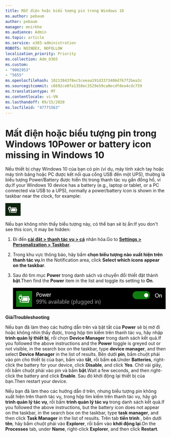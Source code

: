 ```yaml
---
title: Mất điện hoặc biểu tượng pin trong Windows 10
ms.author: pebaum
author: pebaum
manager: mnirkhe
ms.audience: Admin
ms.topic: article
ms.service: o365-administration
ROBOTS: NOINDEX, NOFOLLOW
localization_priority: Priority
ms.collection: Adm_O365
ms.custom:
- "9002953"
- "5655"
ms.openlocfilehash: 10213843f8ec5ceeaa191d3373406d767f2bea3c
ms.sourcegitcommit: c6692ce0fa1358ec3529e59ca0ecdfdea4cdc759
ms.translationtype: MT
ms.contentlocale: vi-VN
ms.lasthandoff: 09/15/2020
ms.locfileid: "47771563"
---
```

# <a name="power-or-battery-icon-missing-in-windows-10"></a><span data-ttu-id="f4407-102">Mất điện hoặc biểu tượng pin trong Windows 10</span><span class="sxs-lookup"><span data-stu-id="f4407-102">Power or battery icon missing in Windows 10</span></span>

<span data-ttu-id="f4407-103">Nếu thiết bị chạy Windows 10 của bạn có pin (ví dụ, máy tính xách tay hoặc máy tính bảng hoặc PC được kết nối qua cổng USB đến một UPS), thường là biểu tượng Power/Battery được hiển thị trong thanh tác vụ gần đồng hồ, ví dụ:</span><span class="sxs-lookup"><span data-stu-id="f4407-103">If your Windows 10 device has a battery (e.g., laptop or tablet, or a PC connected via USB to a UPS), normally a power/battery icon is shown in the taskbar near the clock, for example:</span></span>

![Biểu tượng pin](media/battery-icon.png)

<span data-ttu-id="f4407-105">Nếu bạn không nhìn thấy biểu tượng này, có thể bạn sẽ bị ẩn:</span><span class="sxs-lookup"><span data-stu-id="f4407-105">If you don't see this icon, it may be hidden:</span></span>

1. <span data-ttu-id="f4407-106">Đi đến **[cài đặt > thanh tác vụ > cá](ms-settings:taskbar?activationSource=GetHelp)** nhân hóa.</span><span class="sxs-lookup"><span data-stu-id="f4407-106">Go to **[Settings > Personalization > Taskbar](ms-settings:taskbar?activationSource=GetHelp)**.</span></span>

2. <span data-ttu-id="f4407-107">Trong khu vực thông báo, hãy bấm **chọn biểu tượng nào xuất hiện trên thanh tác vụ**.</span><span class="sxs-lookup"><span data-stu-id="f4407-107">In the Notification area, click **Select which icons appear on the taskbar**.</span></span>

3. <span data-ttu-id="f4407-108">Sau đó tìm mục **Power** trong danh sách và chuyển đổi thiết đặt thành **bật**.</span><span class="sxs-lookup"><span data-stu-id="f4407-108">Then find the **Power** item in the list and toggle its setting to **On**.</span></span>

    ![Hiển thị biểu tượng Power trong thanh tác vụ](media/power-icon-on.png)

<span data-ttu-id="f4407-110">**Giải**</span><span class="sxs-lookup"><span data-stu-id="f4407-110">**Troubleshooting**</span></span>

<span data-ttu-id="f4407-111">Nếu bạn đã làm theo các hướng dẫn trên và bật tắt của **Power** sẽ bị mờ đi hoặc không nhìn thấy được, trong hộp tìm kiếm trên thanh tác vụ, hãy nhập **trình quản lý thiết bị**, rồi chọn **Device Manager** trong danh sách kết quả.</span><span class="sxs-lookup"><span data-stu-id="f4407-111">If you followed the above instructions and the **Power** toggle is greyed out or not visible, in the search box on the taskbar, type **device manager**, and then select **Device Manager** in the list of results.</span></span> <span data-ttu-id="f4407-112">Bên dưới **pin**, bấm chuột phải vào pin cho thiết bị của bạn, bấm vào **tắt**, rồi bấm **có**.</span><span class="sxs-lookup"><span data-stu-id="f4407-112">Under **Batteries**, right-click the battery for your device, click **Disable**, and click **Yes**.</span></span> <span data-ttu-id="f4407-113">Chờ vài giây, rồi bấm chuột phải vào pin và bấm **bật**.</span><span class="sxs-lookup"><span data-stu-id="f4407-113">Wait a few seconds, and then right-click the battery and click **Enable**.</span></span> <span data-ttu-id="f4407-114">Sau đó khởi động lại thiết bị của bạn.</span><span class="sxs-lookup"><span data-stu-id="f4407-114">Then restart your device.</span></span>

<span data-ttu-id="f4407-115">Nếu bạn đã làm theo các hướng dẫn ở trên, nhưng biểu tượng pin không xuất hiện trên thanh tác vụ, trong hộp tìm kiếm trên thanh tác vụ, hãy gõ **trình quản lý tác vụ**, rồi bấm **trình quản lý tác vụ** trong danh sách kết quả.</span><span class="sxs-lookup"><span data-stu-id="f4407-115">If you followed the above instructions, but the battery icon does not appear on the taskbar, in the search box on the taskbar, type **task manager**, and then click **Task Manager** in the list of results.</span></span> <span data-ttu-id="f4407-116">Trên tab **tiến trình** , bên dưới **tên**, hãy bấm chuột phải vào **Explorer**, rồi bấm vào **khởi động lại**.</span><span class="sxs-lookup"><span data-stu-id="f4407-116">On the **Processes** tab, under **Name**, right-click **Explorer**, and then click **Restart**.</span></span>
